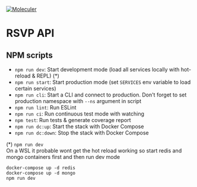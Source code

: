 [![Moleculer](https://badgen.net/badge/Powered%20by/Moleculer/0e83cd)](https://moleculer.services)

# RSVP API

## NPM scripts

- `npm run dev`: Start development mode (load all services locally with hot-reload & REPL) (*)
- `npm run start`: Start production mode (set `SERVICES` env variable to load certain services)
- `npm run cli`: Start a CLI and connect to production. Don't forget to set production namespace with `--ns` argument in script
- `npm run lint`: Run ESLint
- `npm run ci`: Run continuous test mode with watching
- `npm test`: Run tests & generate coverage report
- `npm run dc:up`: Start the stack with Docker Compose
- `npm run dc:down`: Stop the stack with Docker Compose

(*) `npm run dev`  
On a WSL it probable wont get the hot reload working so start redis and mongo containers first and then run dev mode

```
docker-compose up -d redis
docker-compose up -d mongo
npm run dev
```